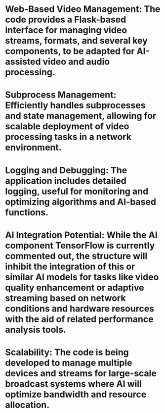 # Web-Based Video Management: The code provides a Flask-based interface for managing video streams, formats, and several key components, to be adapted for AI-assisted video and audio processing.

# Subprocess Management: Efficiently handles subprocesses and state management, allowing for scalable deployment of video processing tasks in a network environment.

# Logging and Debugging: The application includes detailed logging, useful for monitoring and optimizing algorithms and AI-based functions.

# AI Integration Potential: While the AI component TensorFlow is currently commented out, the structure will inhibit the integration of this or similar AI models for tasks like video quality enhancement or adaptive streaming based on network conditions and hardware resources with the aid of related performance analysis tools.

# Scalability: The code is being developed to manage multiple devices and streams for large-scale broadcast systems where AI will optimize bandwidth and resource allocation.
